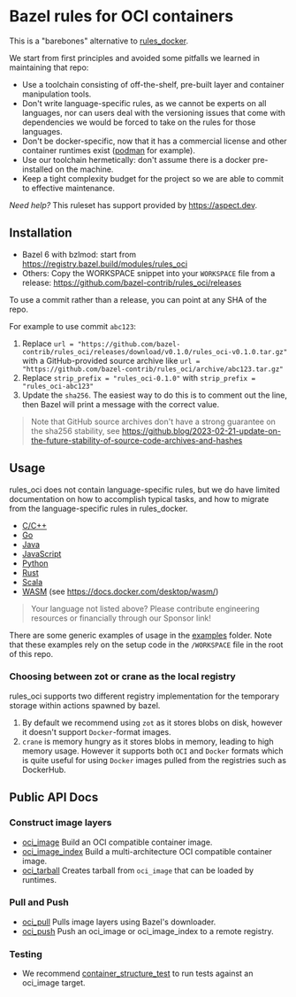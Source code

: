 # Bazel rules for OCI containers

This is a "barebones" alternative to [rules_docker](https://github.com/bazelbuild/rules_docker).

We start from first principles and avoided some pitfalls we learned in maintaining that repo:

- Use a toolchain consisting of off-the-shelf, pre-built layer and container manipulation tools.
- Don't write language-specific rules, as we cannot be experts on all languages, nor can users deal with the versioning issues
  that come with dependencies we would be forced to take on the rules for those languages.
- Don't be docker-specific, now that it has a commercial license and other container runtimes exist ([podman](https://podman.io/) for example).
- Use our toolchain hermetically: don't assume there is a docker pre-installed on the machine.
- Keep a tight complexity budget for the project so we are able to commit to effective maintenance.

_Need help?_ This ruleset has support provided by https://aspect.dev.

## Installation

- Bazel 6 with bzlmod: start from <https://registry.bazel.build/modules/rules_oci>
- Others: Copy the WORKSPACE snippet into your `WORKSPACE` file from a release: <https://github.com/bazel-contrib/rules_oci/releases>

To use a commit rather than a release, you can point at any SHA of the repo.

For example to use commit `abc123`:

1. Replace `url = "https://github.com/bazel-contrib/rules_oci/releases/download/v0.1.0/rules_oci-v0.1.0.tar.gz"`
   with a GitHub-provided source archive like `url = "https://github.com/bazel-contrib/rules_oci/archive/abc123.tar.gz"`
1. Replace `strip_prefix = "rules_oci-0.1.0"` with `strip_prefix = "rules_oci-abc123"`
1. Update the `sha256`. The easiest way to do this is to comment out the line, then Bazel will
   print a message with the correct value.

> Note that GitHub source archives don't have a strong guarantee on the sha256 stability, see
> <https://github.blog/2023-02-21-update-on-the-future-stability-of-source-code-archives-and-hashes>

## Usage

rules_oci does not contain language-specific rules, but we do have limited documentation on how to accomplish typical tasks, and how to migrate from the language-specific rules in rules_docker.

- [C/C++](docs/cpp.md)
- [Go](docs/go.md)
- [Java](docs/java.md)
- [JavaScript](docs/javascript.md)
- [Python](docs/python.md)
- [Rust](docs/rust.md)
- [Scala](docs/scala.md)
- [WASM](https://github.com/bazel-contrib/rules_oci/tree/main/e2e/wasm) (see https://docs.docker.com/desktop/wasm/)

> Your language not listed above? Please contribute engineering resources or financially through our Sponsor link!

There are some generic examples of usage in the [examples](https://github.com/bazel-contrib/rules_oci/tree/main/examples) folder.
Note that these examples rely on the setup code in the `/WORKSPACE` file in the root of this repo.

### Choosing between zot or crane as the local registry

rules_oci supports two different registry implementation for the temporary storage within actions spawned by bazel.

1. By default we recommend using `zot` as it stores blobs on disk, however it doesn't support `Docker`-format images.
2. `crane` is memory hungry as it stores blobs in memory, leading to high memory usage.
   However it supports both `OCI` and `Docker` formats which is quite useful for using `Docker` images pulled from the registries such as DockerHub.

## Public API Docs

### Construct image layers

- [oci_image](docs/image.md) Build an OCI compatible container image.
- [oci_image_index](docs/image_index.md) Build a multi-architecture OCI compatible container image.
- [oci_tarball](docs/tarball.md) Creates tarball from `oci_image` that can be loaded by runtimes.

### Pull and Push

- [oci_pull](docs/pull.md) Pulls image layers using Bazel's downloader.
- [oci_push](docs/push.md) Push an oci_image or oci_image_index to a remote registry.

### Testing

- We recommend [container_structure_test](https://github.com/GoogleContainerTools/container-structure-test) to run tests against an oci_image target.

<!-- Currently undocumented, as it's not public API in 1.0

### Signing

- [cosign_sign](docs/cosign_sign.md) Sign an `oci_image` using `cosign` binary at a remote registry.
- [cosign_attest](docs/cosign_attest.md) Add an attachment to an `oci_image` at a remote registry using `cosign`.

-->
